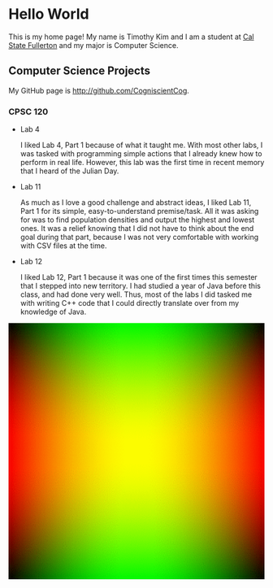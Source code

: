 # Hello World

This is my home page! My name is Timothy Kim and I am a student at [Cal State Fullerton](http://www.fullerton.edu/) and my major is Computer Science.

## Computer Science Projects

My GitHub page is http://github.com/CogniscientCog.

### CPSC 120

* Lab 4

    I liked Lab 4, Part 1 because of what it taught me. With most other labs, I was tasked with programming simple actions that I already knew how to perform in real life. However, this lab was the first time in recent memory that I heard of the Julian Day.

* Lab 11

    As much as I love a good challenge and abstract ideas, I liked Lab 11, Part 1 for its simple, easy-to-understand premise/task. All it was asking for was to find population densities and output the highest and lowest ones. It was a relief knowing that I did not have to think about the end goal during that part, because I was not very comfortable with working with CSV files at the time.

* Lab 12

    I liked Lab 12, Part 1 because it was one of the first times this semester that I stepped into new territory. I had studied a year of Java before this class, and had done very well. Thus, most of the labs I did tasked me with writing C++ code that I could directly translate over from my knowledge of Java.

![The gradient image from Lab 12](images/outputfile.gif)